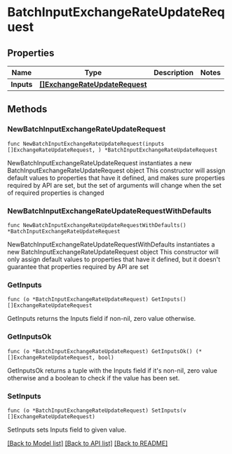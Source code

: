 # BatchInputExchangeRateUpdateRequest

## Properties

Name | Type | Description | Notes
------------ | ------------- | ------------- | -------------
**Inputs** | [**[]ExchangeRateUpdateRequest**](ExchangeRateUpdateRequest.md) |  | 

## Methods

### NewBatchInputExchangeRateUpdateRequest

`func NewBatchInputExchangeRateUpdateRequest(inputs []ExchangeRateUpdateRequest, ) *BatchInputExchangeRateUpdateRequest`

NewBatchInputExchangeRateUpdateRequest instantiates a new BatchInputExchangeRateUpdateRequest object
This constructor will assign default values to properties that have it defined,
and makes sure properties required by API are set, but the set of arguments
will change when the set of required properties is changed

### NewBatchInputExchangeRateUpdateRequestWithDefaults

`func NewBatchInputExchangeRateUpdateRequestWithDefaults() *BatchInputExchangeRateUpdateRequest`

NewBatchInputExchangeRateUpdateRequestWithDefaults instantiates a new BatchInputExchangeRateUpdateRequest object
This constructor will only assign default values to properties that have it defined,
but it doesn't guarantee that properties required by API are set

### GetInputs

`func (o *BatchInputExchangeRateUpdateRequest) GetInputs() []ExchangeRateUpdateRequest`

GetInputs returns the Inputs field if non-nil, zero value otherwise.

### GetInputsOk

`func (o *BatchInputExchangeRateUpdateRequest) GetInputsOk() (*[]ExchangeRateUpdateRequest, bool)`

GetInputsOk returns a tuple with the Inputs field if it's non-nil, zero value otherwise
and a boolean to check if the value has been set.

### SetInputs

`func (o *BatchInputExchangeRateUpdateRequest) SetInputs(v []ExchangeRateUpdateRequest)`

SetInputs sets Inputs field to given value.



[[Back to Model list]](../README.md#documentation-for-models) [[Back to API list]](../README.md#documentation-for-api-endpoints) [[Back to README]](../README.md)


